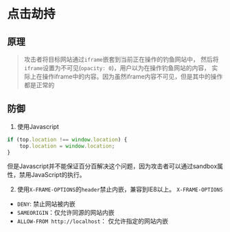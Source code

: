 # 点击劫持

## 原理
> 攻击者将目标网站通过`iframe`嵌套到当前正在操作的钓鱼网站中，
> 然后将`iframe`设置为不可见(`opacity: 0`)，用户以为在操作钓鱼网站的内容，
> 实际上在操作iframe中的内容。因为虽然iframe内容不可见，但是其中的操作都是正常的

## 防御
1. 使用Javascript
```javascript
if (top.location !== window.location) {
    top.location = window.location;
}
```
但是Javascript并不能保证百分百解决这个问题，因为攻击者可以通过sandbox属性，禁用JavaScript的执行。

2. 使用`X-FRAME-OPTIONS`的`header`禁止内嵌，兼容到IE8以上。
`X-FRAME-OPTIONS`
- `DENY`: 禁止网站被内嵌
- `SAMEORIGIN`：仅允许同源的网站内嵌
- `ALLOW-FROM http://localhost`： 仅允许指定的网站内嵌

